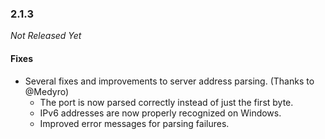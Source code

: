 ### 2.1.3

_Not Released Yet_

#### Fixes

- Several fixes and improvements to server address parsing. (Thanks to @Medyro)
  - The port is now parsed correctly instead of just the first byte.
  - IPv6 addresses are now properly recognized on Windows.
  - Improved error messages for parsing failures.